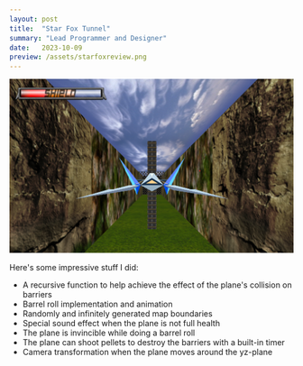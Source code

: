 ```yaml
---
layout: post
title:  "Star Fox Tunnel"
summary: "Lead Programmer and Designer"
date:   2023-10-09
preview: /assets/starfoxreview.png
---
```


![Picture 1](/assets/starfox.png)

Here's some impressive stuff I did:

* A recursive function to help achieve the effect of the plane's collision on barriers
* Barrel roll implementation and animation
* Randomly and infinitely generated map boundaries
* Special sound effect when the plane is not full health
* The plane is invincible while doing a barrel roll
* The plane can shoot pellets to destroy the barriers with a built-in timer
* Camera transformation when the plane moves around the yz-plane
